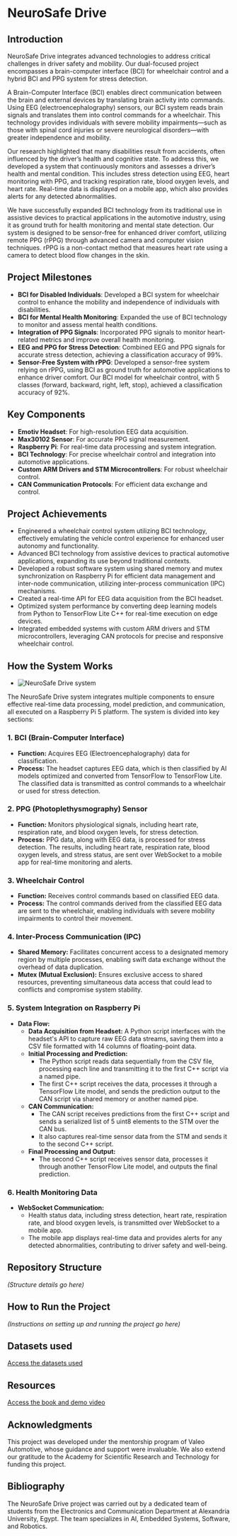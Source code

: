 # NeuroSafe Drive

## Introduction

NeuroSafe Drive integrates advanced technologies to address critical challenges in driver safety and mobility. Our dual-focused project encompasses a brain-computer interface (BCI) for wheelchair control and a hybrid BCI and PPG system for stress detection.

A Brain-Computer Interface (BCI) enables direct communication between the brain and external devices by translating brain activity into commands. Using EEG (electroencephalography) sensors, our BCI system reads brain signals and translates them into control commands for a wheelchair. This technology provides individuals with severe mobility impairments—such as those with spinal cord injuries or severe neurological disorders—with greater independence and mobility.

Our research highlighted that many disabilities result from accidents, often influenced by the driver’s health and cognitive state. To address this, we developed a system that continuously monitors and assesses a driver’s health and mental condition. This includes stress detection using EEG, heart monitoring with PPG, and tracking respiration rate, blood oxygen levels, and heart rate. Real-time data is displayed on a mobile app, which also provides alerts for any detected abnormalities.

We have successfully expanded BCI technology from its traditional use in assistive devices to practical applications in the automotive industry, using it as ground truth for health monitoring and mental state detection. Our system is designed to be sensor-free for enhanced driver comfort, utilizing remote PPG (rPPG) through advanced camera and computer vision techniques. rPPG is a non-contact method that measures heart rate using a camera to detect blood flow changes in the skin.

## Project Milestones

- **BCI for Disabled Individuals**: Developed a BCI system for wheelchair control to enhance the mobility and independence of individuals with disabilities.
- **BCI for Mental Health Monitoring**: Expanded the use of BCI technology to monitor and assess mental health conditions.
- **Integration of PPG Signals**: Incorporated PPG signals to monitor heart-related metrics and improve overall health monitoring.
- **EEG and PPG for Stress Detection**: Combined EEG and PPG signals for accurate stress detection, achieving a classification accuracy of 99%.
- **Sensor-Free System with rPPG**: Developed a sensor-free system relying on rPPG, using BCI as ground truth for automotive applications to enhance driver comfort. Our BCI model for wheelchair control, with 5 classes (forward, backward, right, left, stop), achieved a classification accuracy of 92%.

## Key Components

- **Emotiv Headset**: For high-resolution EEG data acquisition.
- **Max30102 Sensor**: For accurate PPG signal measurement.
- **Raspberry Pi**: For real-time data processing and system integration.
- **BCI Technology**: For precise wheelchair control and integration into automotive applications.
- **Custom ARM Drivers and STM Microcontrollers**: For robust wheelchair control.
- **CAN Communication Protocols**: For efficient data exchange and control.

## Project Achievements

- Engineered a wheelchair control system utilizing BCI technology, effectively emulating the vehicle control experience for enhanced user autonomy and functionality.
- Advanced BCI technology from assistive devices to practical automotive applications, expanding its use beyond traditional contexts.
- Developed a robust software system using shared memory and mutex synchronization on Raspberry Pi for efficient data management and inter-node communication, utilizing inter-process communication (IPC) mechanisms.
- Created a real-time API for EEG data acquisition from the BCI headset.
- Optimized system performance by converting deep learning models from Python to TensorFlow Lite C++ for real-time execution on edge devices.
- Integrated embedded systems with custom ARM drivers and STM microcontrollers, leveraging CAN protocols for precise and responsive wheelchair control.

## How the System Works
- ![NeuroSafe Drive system](https://github.com/user-attachments/assets/53662205-fd2e-4c3e-8318-f3b47e58a36b)


The NeuroSafe Drive system integrates multiple components to ensure effective real-time data processing, model prediction, and communication, all executed on a Raspberry Pi 5 platform. The system is divided into key sections:

### 1. **BCI (Brain-Computer Interface)**
   - **Function:** Acquires EEG (Electroencephalography) data for classification.
   - **Process:** The headset captures EEG data, which is then classified by AI models optimized and converted from TensorFlow to TensorFlow Lite. The classified data is transmitted as control commands to a wheelchair or used for stress detection.

### 2. **PPG (Photoplethysmography) Sensor**
   - **Function:** Monitors physiological signals, including heart rate, respiration rate, and blood oxygen levels, for stress detection.
   - **Process:** PPG data, along with EEG data, is processed for stress detection. The results, including heart rate, respiration rate, blood oxygen levels, and stress status, are sent over WebSocket to a mobile app for real-time monitoring and alerts.

### 3. **Wheelchair Control**
   - **Function:** Receives control commands based on classified EEG data.
   - **Process:** The control commands derived from the classified EEG data are sent to the wheelchair, enabling individuals with severe mobility impairments to control their movement.

### 4. **Inter-Process Communication (IPC)**
   - **Shared Memory:** Facilitates concurrent access to a designated memory region by multiple processes, enabling swift data exchange without the overhead of data duplication.
   - **Mutex (Mutual Exclusion):** Ensures exclusive access to shared resources, preventing simultaneous data access that could lead to conflicts and compromise system stability.

### 5. **System Integration on Raspberry Pi**
   - **Data Flow:** 
     - **Data Acquisition from Headset:** A Python script interfaces with the headset's API to capture raw EEG data streams, saving them into a CSV file formatted with 14 columns of floating-point data.
     - **Initial Processing and Prediction:**
       - The Python script reads data sequentially from the CSV file, processing each line and transmitting it to the first C++ script via a named pipe.
       - The first C++ script receives the data, processes it through a TensorFlow Lite model, and sends the prediction output to the CAN script via shared memory or another named pipe.
     - **CAN Communication:**
       - The CAN script receives predictions from the first C++ script and sends a serialized list of 5 uint8 elements to the STM over the CAN bus.
       - It also captures real-time sensor data from the STM and sends it to the second C++ script.
     - **Final Processing and Output:**
       - The second C++ script receives sensor data, processes it through another TensorFlow Lite model, and outputs the final prediction.

### 6. **Health Monitoring Data**
   - **WebSocket Communication:** 
     - Health status data, including stress detection, heart rate, respiration rate, and blood oxygen levels, is transmitted over WebSocket to a mobile app.
     - The mobile app displays real-time data and provides alerts for any detected abnormalities, contributing to driver safety and well-being.


## Repository Structure

*(Structure details go here)*

## How to Run the Project

*(Instructions on setting up and running the project go here)*

## Datasets used 

[Access the datasets used ](https://drive.google.com/drive/folders/1in0-NH6YI6k8q6PYpGbGeM-kdwV5GCh_)

## Resources

[Access the book and demo video](https://drive.google.com/drive/folders/1SQYw4Wmmh6DEhTUPfxT3nn4LdtVrDM_i)




## Acknowledgments

This project was developed under the mentorship program of Valeo Automotive, whose guidance and support were invaluable. We also extend our gratitude to the Academy for Scientific Research and Technology for funding this project.

## Bibliography

The NeuroSafe Drive project was carried out by a dedicated team of students from the Electronics and Communication Department at Alexandria University, Egypt. The team specializes in AI, Embedded Systems, Software, and Robotics.

